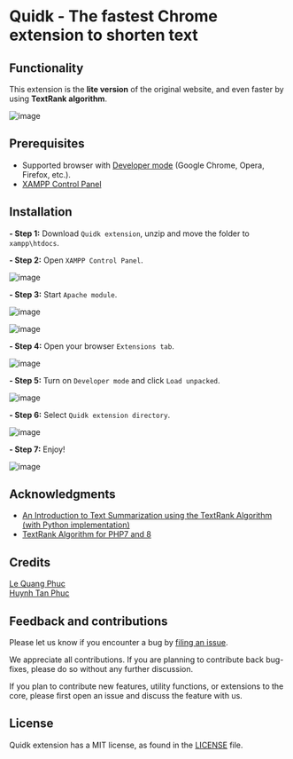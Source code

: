 # Quidk - The fastest Chrome extension to shorten text

## Functionality

This extension is the **lite version** of the original website, and even faster by using **TextRank algorithm**.

![image](https://user-images.githubusercontent.com/58034112/175827318-755e0dc6-587e-4beb-8604-7537f36dba70.png)

## Prerequisites
- Supported browser with [Developer mode](https://www.quora.com/How-do-I-enable-developer-mode-in-Google-Chrome) (Google Chrome, Opera, Firefox, etc.).
- [XAMPP Control Panel](https://www.apachefriends.org/download.html)

## Installation

**- Step 1:** Download `Quidk extension`, unzip and move the folder to `xampp\htdocs`.

**- Step 2:** Open `XAMPP Control Panel`.

![image](https://user-images.githubusercontent.com/58034112/175824455-78f75e64-003f-4c2c-b09c-04a7d8dedd43.png)

**- Step 3:** Start `Apache module`.

![image](https://user-images.githubusercontent.com/58034112/175824506-67b10f7e-2e39-4778-8e63-2557372cf7e3.png)

![image](https://user-images.githubusercontent.com/58034112/175824649-9a1393f4-b749-4374-a27c-fbd847e0a983.png)

**- Step 4:** Open your browser `Extensions tab`.

![image](https://user-images.githubusercontent.com/58034112/175825137-0f2fa33e-50d1-4d1b-8e84-66b985fa7485.png)

**- Step 5:** Turn on `Developer mode` and click `Load unpacked`.

![image](https://user-images.githubusercontent.com/58034112/175825278-93838404-37ff-4cbe-b003-f594a347854c.png)

**- Step 6:** Select `Quidk extension directory`.

![image](https://user-images.githubusercontent.com/58034112/175825467-5bc9aeb8-5db1-436d-81cb-e4d6b1dbb883.png)

**- Step 7:** Enjoy!

![image](https://user-images.githubusercontent.com/58034112/175845767-3ecd4b14-2d0a-4f5c-a1c7-897657836588.png)


## Acknowledgments
- [An Introduction to Text Summarization using the TextRank Algorithm (with Python implementation)](https://www.analyticsvidhya.com/blog/2018/11/introduction-text-summarization-textrank-python/)
- [TextRank Algorithm for PHP7 and 8](https://github.com/PHP-Science/TextRank)

## Credits
[Le Quang Phuc](https://www.facebook.com/phuc.lequang.9081/)</br>
[Huynh Tan Phuc](https://www.facebook.com/HtPuc)

## Feedback and contributions

Please let us know if you encounter a bug by [filing an issue](https://github.com/lqphuc123/Quidk/issues).

We appreciate all contributions. If you are planning to contribute back bug-fixes, please do so without any further discussion.

If you plan to contribute new features, utility functions, or extensions to the core, please first open an issue and discuss the feature with us.

## License

Quidk extension has a MIT license, as found in the [LICENSE](LICENSE) file.
